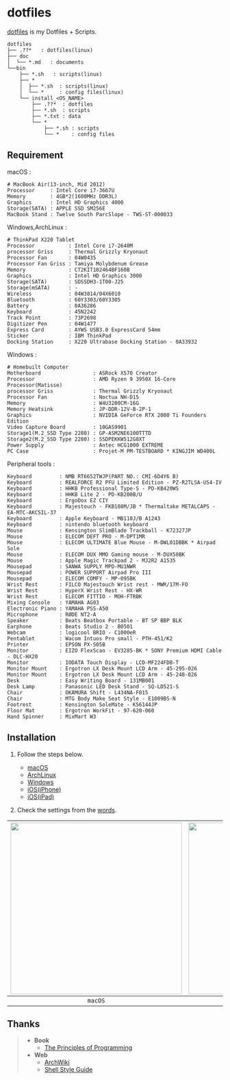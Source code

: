 # dotfiles
[dotfiles](https://ghsable.github.io/dotfiles/) is my Dotfiles + Scripts.

    dotfiles
    ├── .??*   : dotfiles(linux)
    ├── doc
    │  └── *.md   : documents
    └──bin
        ├── *.sh   : scripts(linux)
        ├── *
        │  ├── *.sh  : scripts(linux)
        │  └── *     : config files(linux)
        └── install_<OS_NAME>
            ├── .??*  : dotfiles
            ├── *.sh  : scripts
            ├── *.txt : data
            └── *
                ├── *.sh : scripts
                └── *    : config files

## Requirement
macOS :

    # MacBook Air(13-inch, Mid 2012)
    Processor     : Intel Core i7-3667U
    Memory        : 4GB*2(1600MHz DDR3L)
    Graphics      : Intel HD Graphics 4000
    Storage(SATA) : APPLE SSD SM256E
    MacBook Stand : Twelve South ParcSlope - TWS-ST-000033

Windows,ArchLinux :

    # ThinkPad X220 Tablet
    Processor           : Intel Core i7-2640M
    processor Griss     : Thermal Grizzly Kryonaut
    Processor Fan       : 04W0435
    Processor Fan Griss : Tamiya Molybdenum Grease
    Memory              : CT2KIT102464BF160B
    Graphics            : Intel HD Graphics 3000
    Storage(SATA)       : SDSSDH3-1T00-J25
    Storage(mSATA)      : -
    Wireless            : 04W3814/04X6010
    Bluetooth           : 60Y3303/60Y3305
    Battery             : 0A36286
    Keyboard            : 45N2242
    Track Point         : 73P2698
    Digitizer Pen       : 04W1477
    Express Card        : AYWS USB3.0 ExpressCard 54mm
    Sticker             : IBM ThinkPad
    Docking Station     : X220 Ultrabase Docking Station - 0A33932

Windows :

    # Homebuilt Computer
    Motherboard                 : ASRock X570 Creator
    Processor                   : AMD Ryzen 9 3950X 16-Core Processor(Matisse)
    processor Griss             : Thermal Grizzly Kryonaut
    Processor Fan               : Noctua NH-D15
    Memory                      : W4U3200CM-16G
    Memory Heatsink             : JP-DDR-12V-B-2P-1
    Graphics                    : NVIDIA GeForce RTX 2080 Ti Founders Edition
    Video Capture Board         : 10GAS9901
    Storage1(M.2_SSD Type 2280) : GP-ASM2NE6100TTTD
    Storage2(M.2_SSD Type 2280) : SSDPEKKW512G8XT
    Power Supply                : Antec HCG1000 EXTREME
    PC Case                     : Projet-M PM-TESTBOARD * KINGJIM WD400L

Peripheral tools :

    Keyboard         : NMB RT6652TWJP(PART NO.: CMI-6D4Y6 B)
    Keyboard         : REALFORCE R2 PFU Limited Edition - PZ-R2TLSA-US4-IV
    Keyboard         : HHKB Professional Type-S - PD-KB420WS
    Keyboard         : HHKB Lite 2 - PD-KB200B/U
    Keyboard         : ErgoDox EZ CIY
    Keyboard         : Majestouch - FKB108M/JB * Thermaltake METALCAPS - EA-MTC-AKCSIL-37
    Keyboard         : Apple Keyboard - MB110J/B A1243
    Keyboard         : nintendo bluetooth keyboard
    Mouse            : Kensington SlimBlade Trackball - K72327JP
    Mouse            : ELECOM DEFT PRO - M-DPT1MR
    Mouse            : ELECOM ULTIMATE Blue Mouse - M-DWL01DBBK * Airpad Sole
    Mouse            : ELECOM DUX MMO Gaming mouse - M-DUX50BK
    Mouse            : Apple Magic Trackpad 2 - MJ2R2 A1535
    Mousepad         : SANWA SUPPLY MPD-MU1NWR
    Mousepad         : POWER SUPPORT Airpad Pro III
    Mousepad         : ELECOM COMFY - MP-095BK
    Wrist Rest       : FILCO Majestouch Wrist rest - MWR/17M-FO
    Wrist Rest       : HyperX Wrist Rest - HX-WR
    Wrist Rest       : ELECOM FITTIO - MOH-FTRBK
    Mixing Console   : YAMAHA AG03
    Electronic Piano : YAMAHA PSS-A50
    Microphone       : RØDE NT2-A
    Speaker          : Beats Beatbox Portable - BT SP BBP BLK
    Earphone         : Beats Studio 2 - B0501
    Webcam           : logicool BRIO - C1000eR
    Pentablet        : Wacom Intuos Pro small - PTH-451/K2
    Printer          : EPSON PX-S05B
    Monitor          : EIZO FlexScan - EV3285-BK * SONY Premium HDMI Cable - DLC-HX20
    Monitor          : IODATA Touch Display - LCD-MF224FDB-T
    Monitor Mount    : Ergotron LX Desk Mount LCD Arm - 45-295-026
    Monitor Mount    : Ergotron LX Desk Mount LCD Arm - 45-248-026
    Desk             : Easy Writing Board - 131MB001
    Desk Lamp        : Panasonic LED Desk Stand - SQ-LD521-S
    Chair            : OKAMURA Shift - L434NA-F015
    Chair            : MTG Body Make Seat Style - E1009BS-N
    Footrest         : Kensington SoleMate - K56144JP
    Floor Mat        : Ergotron WorkFit - 97-620-060
    Hand Spinner     : MixMart W3

## Installation
1. Follow the steps below.
    * [macOS](https://github.com/ghsable/dotfiles/blob/main/bin/install_macos/README.md)
    * [ArchLinux](https://github.com/ghsable/dotfiles/blob/main/bin/install_archlinux/README.md)
    * [Windows](https://github.com/ghsable/dotfiles/blob/main/bin/install_windows/README.md)
    * [iOS(iPhone)](https://github.com/ghsable/dotfiles/blob/main/bin/install_ios/iPhone/README.md)
    * [iOS(iPad)](https://github.com/ghsable/dotfiles/blob/main/bin/install_ios/iPad/README.md)

2. Check the settings from the [words](https://github.com/ghsable/dotfiles/blob/main/bin/install_all/checklist.md).

| <img src="https://raw.githubusercontent.com/ghsable/dotfiles/main/bin/install_macos/README.gif" width="400"> | <img src="https://raw.githubusercontent.com/ghsable/dotfiles/main/bin/install_archlinux/README.gif" width="400"> |
|:---:|:---:|
| `macOS` | `ArchLinux` |

## Thanks
> * **Book**
>   * [The Principles of Programming](http://www.shuwasystem.co.jp/products/7980html/4614.html)
> * **Web**
>   * [ArchWiki](https://www.archlinux.jp/)
>   * [Shell Style Guide](https://google.github.io/styleguide/shell.xml)
